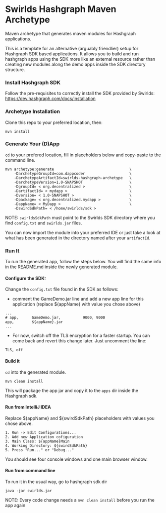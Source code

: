 # Swirlds Hashgraph Maven Archetype

Maven archetype that generates maven modules for Hashgraph applications.

This is a template for an alternative (arguably friendlier) setup for Hashgraph SDK based applications. It allows you to build and run hashgraph apps using the SDK more like an external resource rather than creating new modules along the demo apps inside the SDK directory structure.

### Install Hashgraph SDK
Follow the pre-requisites to correctly install the SDK provided by Swirlds: https://dev.hashgraph.com/docs/installation

### Archetype Installation

Clone this repo to your preferred location, then:

```
mvn install
```

### Generate Your (D)App

```cd``` to your prefered location, fill in placeholders below and copy-paste to the command line.

```
mvn archetype:generate                                  \
    -DarchetypeGroupId=com.dappcoder                    \
    -DarchetypeArtifactId=swirlds-hashgraph-archetype   \
    -DarchetypeVersion=1.0-SNAPSHOT                     \
    -DgroupId= < org.decentralized >                    \
    -DartifactId= < mydapp >                            \
    -Dversion= < 1.0-SNAPSHOT >                         \
    -Dpackage= < org.decentralized.mydapp >             \
    -DappName= < MyDapp >                               \
    -DswirdSdkPath= < /home/swirlds/sdk >
```
NOTE: ```swirldsSdkPath``` must point to the Swirlds SDK directory where you find ```config.txt``` and ```swirlds.jar``` files.

You can now import the module into your preferred IDE or just take a look at what has been generated in the directory named after your ```artifactId```.

### Run It
To run the generated app, follow the steps below. You will find the same info in the README.md inside the newly generated module.

#### Configure the SDK:
Change the `config.txt` file found in the SDK as follows:
   * comment the GameDemo.jar line and add a new app line for this application (replace ${appName} with value you chose above)
```
...
# app,		GameDemo.jar,		   9000, 9000
app,        ${appName}.jar
...
```
   * For now, switch off the TLS encryption for a faster startup. You can come back and revert this change later. Just uncomment the line:
```
TLS, off
```

#### Build it
```cd``` into the generated module.
```
mvn clean install
```
This will package the app jar and copy it to the `apps` dir inside the Hashgraph sdk.

#### Run from IntelliJ IDEA
Replace ${appName} and ${swirdSdkPath} placeholders with values you chose above.
```
1. Run -> Edit Configurations...
2. Add new Application cofiguration
3. Main Class: ${appName}Main
4. Working Directory: ${swirdSdkPath}
5. Press "Run..." or "Debug..."
```

You should see four console windows and one main browser window.

#### Run from command line
To run it in the usual way, go to hashgraph sdk dir
```
java -jar swirlds.jar
```

NOTE: Every code change needs a `mvn clean install` before you run the app again

